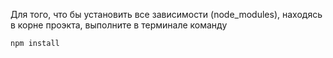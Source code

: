 Для того, что бы установить все зависимости (node_modules), находясь в корне проэкта, выполните в терминале команду 
```
npm install
```